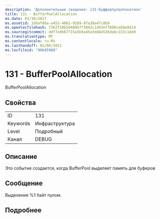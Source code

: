 ```yaml
---
description: 'Дополнительные сведения: 131-Буфферпулаллокатион'
title: 131 - BufferPoolAllocation
ms.date: 03/30/2017
ms.assetid: 1ddaf86a-a453-4862-9269-8fa38a47c8b9
ms.openlocfilehash: f362f20b5d409b7f3042c1d93ef7b00ceb8e0d1d
ms.sourcegitcommit: ddf7edb67715a5b9a45e3dd44536dabc153c1de0
ms.translationtype: MT
ms.contentlocale: ru-RU
ms.lasthandoff: 02/06/2021
ms.locfileid: "99645988"
---
```

# <a name="131---bufferpoolallocation"></a>131 - BufferPoolAllocation

BufferPoolAllocation  
  
## <a name="properties"></a>Свойства  
  
|||  
|-|-|  
|ID|131|  
|Keywords|Инфраструктура|  
|Level|Подробный|  
|Канал|DEBUG|  
  
## <a name="description"></a>Описание  

 Это событие создается, когда BufferPool выделяет память для буферов  
  
## <a name="message"></a>Сообщение  

 Выделение %1 байт пулом.  
  
## <a name="details"></a>Подробнее
